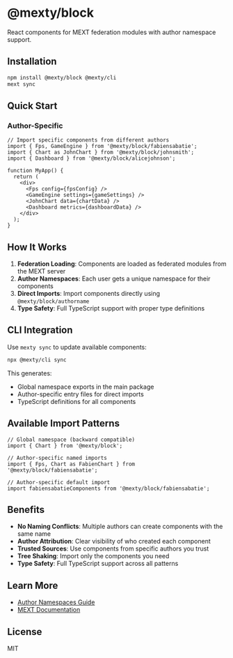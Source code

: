 # @mexty/block

React components for MEXT federation modules with author namespace support.

## Installation

```bash
npm install @mexty/block @mexty/cli
mext sync
```

## Quick Start


### Author-Specific

```tsx
// Import specific components from different authors
import { Fps, GameEngine } from '@mexty/block/fabiensabatie';
import { Chart as JohnChart } from '@mexty/block/johnsmith';
import { Dashboard } from '@mexty/block/alicejohnson';

function MyApp() {
  return (
    <div>
      <Fps config={fpsConfig} />
      <GameEngine settings={gameSettings} />
      <JohnChart data={chartData} />
      <Dashboard metrics={dashboardData} />
    </div>
  );
}
```


## How It Works

1. **Federation Loading**: Components are loaded as federated modules from the MEXT server
2. **Author Namespaces**: Each user gets a unique namespace for their components
3. **Direct Imports**: Import components directly using `@mexty/block/authorname`
4. **Type Safety**: Full TypeScript support with proper type definitions

## CLI Integration

Use `mexty sync` to update available components:

```bash
npx @mexty/cli sync
```

This generates:
- Global namespace exports in the main package
- Author-specific entry files for direct imports
- TypeScript definitions for all components

## Available Import Patterns

```tsx
// Global namespace (backward compatible)
import { Chart } from '@mexty/block';

// Author-specific named imports
import { Fps, Chart as FabienChart } from '@mexty/block/fabiensabatie';

// Author-specific default import
import fabiensabatieComponents from '@mexty/block/fabiensabatie';
```

## Benefits

- **No Naming Conflicts**: Multiple authors can create components with the same name
- **Author Attribution**: Clear visibility of who created each component
- **Trusted Sources**: Use components from specific authors you trust
- **Tree Shaking**: Import only the components you need
- **Type Safety**: Full TypeScript support across all patterns

## Learn More

- [Author Namespaces Guide](./AUTHOR_NAMESPACES.md)
- [MEXT Documentation](https://mext.app/documentation)

## License

MIT 